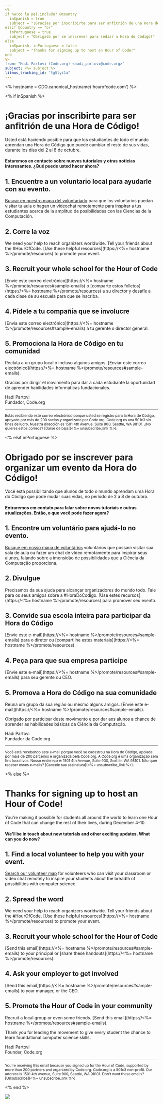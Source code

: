 ```yaml
---
<% 
if %w(co la pe).include? @country 
  inSpanish = true
  subject = "¡Gracias por inscribirte para ser anfitrión de una Hora de Código!"
elsif @country == "br" 
  inPortuguese = true
  subject = "Obrigado por se inscrever para sediar a Hora do Código!"
else
  inSpanish, inPortuguese = false
  subject = "Thanks for signing up to host an Hour of Code!"
end
%>
from: "Hadi Partovi (Code.org) <hadi_partovi@code.org>"
subject: <%= subject %>
litmus_tracking_id: "5g5lyi1a"
---
```

<% hostname = CDO.canonical_hostname('hourofcode.com') %>

<% if inSpanish %>

# ¡Gracias por inscribirte para ser anfitrión de una Hora de Código!

Usted está haciendo posible para que los estudiantes de todo el mundo aprendan una Hora de Código que puede cambiar el resto de sus vidas, durante los días del 2 al 8 de octubre.

#### Estaremos en contacto sobre nuevos tutoriales y otras noticias interesantes. ¿Qué puede usted hacer ahora?

## 1. Encuentre a un voluntario local para ayudarle con su evento.
[Buscar en nuestro mapa del voluntariado](https://code.org/volunteer/local) para que los voluntarios puedan visitar tu aula o hagan un videochat remotamente para inspirar a tus estudiantes acerca de la amplitud de posibilidades con las Ciencias de la Computación.

## 2. Corre la voz
We need your help to reach organizers worldwide. Tell your friends about the #HourOfCode. [Use these helpful resources](https://<%= hostname %>/promote/resources) to promote your event.

## 3. Recruit your whole school for the Hour of Code
[Envíe este correo electrónico](https://<%= hostname %>/promote/resources#sample-emails) o [comparte estos folletos](https://<%= hostname %>/promote/resources) a su director y desafíe a cada clase de su escuela para que se inscriba.

## 4. Pídele a tu compañía que se involucre
[Envia este correo electrónico](https://<%= hostname %>/promote/resources#sample-emails) a tu gerente o director general.

## 5. Promociona la Hora de Código en tu comunidad
Recluta a un grupo local o incluso algunos amigos. [Enviar este correo electrónico](https://<%= hostname %>/promote/resources#sample-emails).

Gracias por dirigir el movimiento para dar a cada estudiante la oportunidad de aprender habilidades informáticas fundacionales.

Hadi Partovi<br />
Fundador, Code.org

<hr/>
<small>
Estás recibiendo este correo electrónico porque usted se registro para la Hora de Código, apoyado por más de 200 socios y organizado por Code.org. Code.org es una 501c3 sin fines de lucro. Nuestra dirección es 1501 4th Avenue, Suite 900, Seattle, WA 98101. ¿No quieres estos correos? [Darse de baja](<%= unsubscribe_link %>).
</small>

<% elsif inPortuguese %>

# Obrigado por se inscrever para organizar um evento da Hora do Código!

Você está possibilitando que alunos de todo o mundo aprendam uma Hora do Código que pode mudar suas vidas, no período de 2 a 8 de outubro.

#### Entraremos em contato para falar sobre novos tutoriais e outras atualizações. Então, o que você pode fazer agora?

## 1. Encontre um voluntário para ajudá-lo no evento.
[Busque em nosso mapa de voluntários](https://code.org/volunteer/local) voluntários que possam visitar sua sala de aula ou fazer um chat de vídeo remotamente para inspirar seus alunos, falando sobre a imensidão de possibilidades que a Ciência da Computação proporciona.

## 2. Divulgue
Precisamos da sua ajuda para alcançar organizadores do mundo todo. Fale para os seus amigos sobre a #HoraDoCodigo. [Use estes recursos](https://<%= hostname %>/promote/resources) para promover seu evento.

## 3. Convide sua escola inteira para participar da Hora do Código
[Envie este e-mail](https://<%= hostname %>/promote/resources#sample-emails) para o diretor ou [compartilhe estes materiais](https://<%= hostname %>/promote/resources).

## 4. Peça para que sua empresa participe
[Envie este e-mail](https://<%= hostname %>/promote/resources#sample-emails) para seu gerente ou CEO.

## 5. Promova a Hora do Código na sua comunidade
Reúna um grupo da sua região ou mesmo alguns amigos. [Envie este e-mail](https://<%= hostname %>/promote/resources#sample-emails).

Obrigado por participar deste movimento e por dar aos alunos a chance de aprender as habilidades básicas da Ciência da Computação.

Hadi Partovi<br />
Fundador da Code.org

<hr/>
<small>
Você está recebendo este e-mail porque você se cadastrou na Hora do Código, apoiada por mais de 200 parceiros e organizada pela Code.org. A Code.org é uma organização sem fins lucrativos. Nosso endereço é: 1501 4th Avenue, Suite 900, Seattle, WA 98101. Não quer receber esses e-mails? [Cancele sua assinatura](<%= unsubscribe_link %>).
</small>

<% else %>

# Thanks for signing up to host an Hour of Code!

You're making it possible for students all around the world to learn one Hour of Code that can change the rest of their lives, during December 4-10.

#### We'll be in touch about new tutorials and other exciting updates. What can you do now?

## 1. Find a local volunteer to help you with your event.
[Search our volunteer map](https://code.org/volunteer/local) for volunteers who can visit your classroom or video chat remotely to inspire your students about the breadth of possibilities with computer science.

## 2. Spread the word
We need your help to reach organizers worldwide. Tell your friends about the #HourOfCode. [Use these helpful resources](https://<%= hostname %>/promote/resources) to promote your event.

## 3. Recruit your whole school for the Hour of Code
[Send this email](https://<%= hostname %>/promote/resources#sample-emails) to your principal or [share these handouts](https://<%= hostname %>/promote/resources).

## 4. Ask your employer to get involved
[Send this email](https://<%= hostname %>/promote/resources#sample-emails) to your manager, or the CEO.

## 5. Promote the Hour of Code in your community
Recruit a local group or even some friends. [Send this email](https://<%= hostname %>/promote/resources#sample-emails).

Thank you for leading the movement to give every student the chance to learn foundational computer science skills. 

Hadi Partovi<br />
Founder, Code.org

<hr/>
<small>
You're receiving this email because you signed up for the Hour of Code, supported by more than 200 partners and organized by Code.org. Code.org is a 501c3 non-profit. Our address is 1501 4th Avenue, Suite 900, Seattle, WA 98101. Don't want these emails? [Unsubscribe](<%= unsubscribe_link %>).
</small>

<% end %>

![](<%= tracking_pixel %>)
